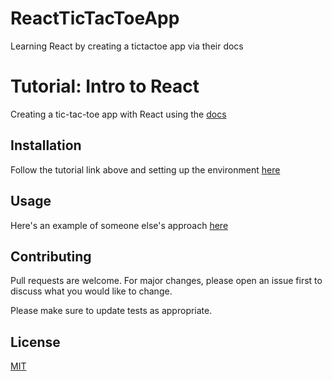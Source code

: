 # ReactTicTacToeApp
Learning React by creating a tictactoe app via their docs

# Tutorial: Intro to React

Creating a tic-tac-toe app with React using the [docs](https://reactjs.org/tutorial/tutorial.html)

## Installation

Follow the tutorial link above and setting up the environment [here](https://reactjs.org/docs/create-a-new-react-app.html#create-react-app)

## Usage

Here's an example of someone else's approach [here](https://codepen.io/gaearon/pen/gWWZgR?editors=0010)

## Contributing
Pull requests are welcome. For major changes, please open an issue first to discuss what you would like to change.

Please make sure to update tests as appropriate.

## License
[MIT](https://choosealicense.com/licenses/mit/)
